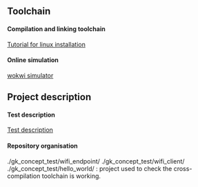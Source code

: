 ## Toolchain

#### Compilation and linking toolchain

[Tutorial for linux installation](https://esp32tutorials.com/install-esp32-esp-idf-linux-ubuntu/)

#### Online simulation

[wokwi simulator](https://wokwi.com/projects/343629632022512211)


## Project description

#### Test description

[Test description](https://gk-concept.gitbook.io/technical-challenges/#esp32-challenges)

#### Repository organisation

./gk_concept_test/wifi_endpoint/
./gk_concept_test/wifi_client/
./gk_concept_test/hello_world/ : project used to check the cross-compilation toolchain is working.












